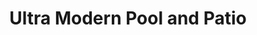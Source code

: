 ---
title: "Ultra Modern Pool and Patio"
url: /derby/ultra-modern-pool-and-patio/
shop: swimming pool
---